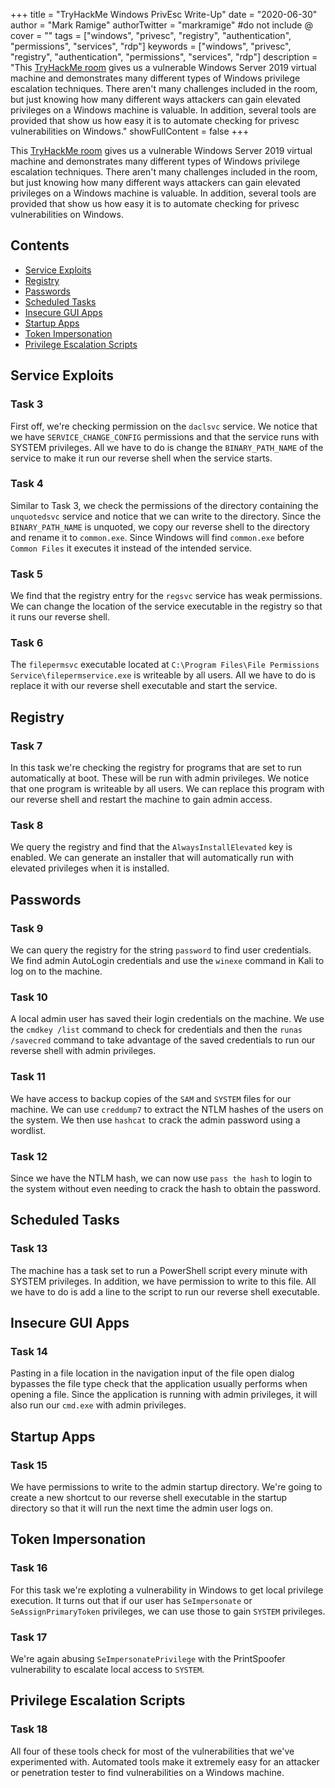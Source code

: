 +++
title = "TryHackMe Windows PrivEsc Write-Up"
date = "2020-06-30"
author = "Mark Ramige"
authorTwitter = "markramige" #do not include @
cover = ""
tags = ["windows", "privesc", "registry", "authentication", "permissions", "services", "rdp"]
keywords = ["windows", "privesc", "registry", "authentication", "permissions", "services", "rdp"]
description = "This [TryHackMe room](https://tryhackme.com/room/windows10privesc) gives us a vulnerable Windows Server 2019 virtual machine and demonstrates many different types of Windows privilege escalation techniques. There aren't many challenges included in the room, but just knowing how many different ways attackers can gain elevated privileges on a Windows machine is valuable. In addition, several tools are provided that show us how easy it is to automate checking for privesc vulnerabilities on Windows."
showFullContent = false
+++

This [TryHackMe room](https://tryhackme.com/room/windows10privesc) gives us a vulnerable Windows Server 2019 virtual machine and demonstrates many different types of Windows privilege escalation techniques. There aren't many challenges included in the room, but just knowing how many different ways attackers can gain elevated privileges on a Windows machine is valuable. In addition, several tools are provided that show us how easy it is to automate checking for privesc vulnerabilities on Windows.

## Contents
* [Service Exploits](#service-exploits)
* [Registry](#registry)
* [Passwords](#passwords)
* [Scheduled Tasks](#scheduled-tasks)
* [Insecure GUI Apps](#insecure-gui-apps)
* [Startup Apps](#startup-apps)
* [Token Impersonation](#token-impersonation)
* [Privilege Escalation Scripts](#privilege-escalation-scripts)

## Service Exploits
### Task 3
First off, we're checking permission on the `daclsvc` service. We notice that we have `SERVICE_CHANGE_CONFIG` permissions and that the service runs with SYSTEM privileges. All we have to do is change the `BINARY_PATH_NAME` of the service to make it run our reverse shell when the service starts.

### Task 4
Similar to Task 3, we check the permissions of the directory containing the `unquotedsvc` service and notice that we can write to the directory. Since the `BINARY_PATH_NAME` is unquoted, we copy our reverse shell to the directory and rename it to `common.exe`. Since Windows will find `common.exe` before `Common Files` it executes it instead of the intended service.

### Task 5
We find that the registry entry for the `regsvc` service has weak permissions. We can change the location of the service executable in the registry so that it runs our reverse shell.

### Task 6
The `filepermsvc` executable located at `C:\Program Files\File Permissions Service\filepermservice.exe` is writeable by all users. All we have to do is replace it with our reverse shell executable and start the service.

## Registry
### Task 7
In this task we're checking the registry for programs that are set to run automatically at boot. These will be run with admin privileges. We notice that one program is writeable by all users. We can replace this program with our reverse shell and restart the machine to gain admin access.

### Task 8
We query the registry and find that the `AlwaysInstallElevated` key is enabled. We can generate an installer that will automatically run with elevated privileges when it is installed.

## Passwords
### Task 9
We can query the registry for the string `password` to find user credentials. We find admin AutoLogin credentials and use the `winexe` command in Kali to log on to the machine.

### Task 10
A local admin user has saved their login credentials on the machine. We use the `cmdkey /list` command to check for credentials and then the `runas /savecred` command to take advantage of the saved credentials to run our reverse shell with admin privileges.

### Task 11
We have access to backup copies of the `SAM` and `SYSTEM` files for our machine. We can use `creddump7` to extract the NTLM hashes of the users on the system. We then use `hashcat` to crack the admin password using a wordlist.

### Task 12
Since we have the NTLM hash, we can now use `pass the hash` to login to the system without even needing to crack the hash to obtain the password.

## Scheduled Tasks
### Task 13
The machine has a task set to run a PowerShell script every minute with SYSTEM privileges. In addition, we have permission to write to this file. All we have to do is add a line to the script to run our reverse shell executable.

## Insecure GUI Apps
### Task 14
Pasting in a file location in the navigation input of the file open dialog bypasses the file type check that the application usually performs when opening a file. Since the application is running with admin privileges, it will also run our `cmd.exe` with admin privileges.

## Startup Apps
### Task 15
We have permissions to write to the admin startup directory. We're going to create a new shortcut to our reverse shell executable in the startup directory so that it will run the next time the admin user logs on.

## Token Impersonation
### Task 16
For this task we're exploting a vulnerability in Windows to get local privilege execution. It turns out that if our user has `SeImpersonate` or `SeAssignPrimaryToken` privileges, we can use those to gain `SYSTEM` privileges.

### Task 17
We're again abusing `SeImpersonatePrivilege` with the PrintSpoofer vulnerability to escalate local access to `SYSTEM`.

## Privilege Escalation Scripts
### Task 18
All four of these tools check for most of the vulnerabilities that we've experimented with. Automated tools make it extremely easy for an attacker or penetration tester to find vulnerabilities on a Windows machine.
